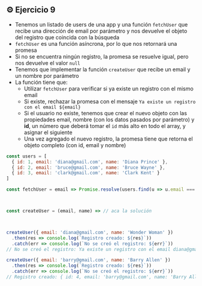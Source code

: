 ## ⚙️ **Ejercicio 9**

- Tenemos un listado de users de una app y una función `fetchUser` que recibe una dirección de email por parámetro y nos devuelve el objeto del registro que coincida con la búsqueda
- `fetchUser` es una función asíncrona, por lo que nos retornará una promesa
- Si no se encuentra ningún registro, la promesa se resuelve igual, pero nos devuelve el valor `null`
- Tenemos que implementar la función `createUser` que recibe un email y un nombre por parámetro
- La función tiene que:
  - Utilizar `fetchUser` para verificar si ya existe un registro con el mismo email
  - Si existe, rechazar la promesa con el mensaje `Ya existe un registro con el email ${email}`
  - Si el usuario no existe, tenemos que crear el nuevo objeto con las propiedades email, nombre (con los datos pasados por parámetro) y **id**, un número que deberá tomar el `id` más alto en todo el array, y asignar el siguiente
  - Una vez agregado el nuevo registro, la promesa tiene que retorna el objeto completo (con id, email y nombre)

```js
const users = [
  { id: 1, email: 'diana@gmail.com', name: 'Diana Prince' },
  { id: 2, email: 'bruce@gmail.com', name: 'Bruce Wayne' },
  { id: 3, email: 'clark@gmail.com', name: 'Clark Kent' }
]

const fetchUser = email => Promise.resolve(users.find(u => u.email === email))



const createUser = (email, name) => // aca la solución



createUser({ email: 'diana@gmail.com', name: 'Wonder Woman' })
  .then(res => console.log(`Registro creado: ${res}`))
  .catch(err => console.log(`No se creó el registro: ${err}`))
// No se creó el registro: Ya existe un registro con el email diana@gmail.com

createUser({ email: 'barry@gmail.com', name: 'Barry Allen' })
  .then(res => console.log(`Registro creado: ${res}`))
  .catch(err => console.log(`No se creó el registro: ${err}`))
// Registro creado: { id: 4, email: 'barry@gmail.com', name: 'Barry Allen' }
```